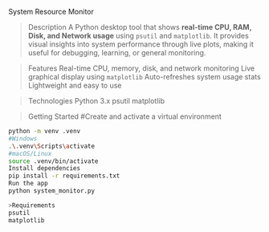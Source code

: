 System Resource Monitor

>Description
A Python desktop tool that shows **real-time CPU, RAM, Disk, and Network usage** using `psutil` and `matplotlib`. It provides visual insights into system performance through live plots, making it useful for debugging, learning, or general monitoring.

>Features
Real-time CPU, memory, disk, and network monitoring
Live graphical display using `matplotlib`
Auto-refreshes system usage stats
Lightweight and easy to use

>Technologies
Python 3.x
psutil
matplotlib

>Getting Started
#Create and activate a virtual environment
```bash
python -m venv .venv
#Windows
.\.venv\Scripts\activate
#macOS/Linux
source .venv/bin/activate
Install dependencies
pip install -r requirements.txt
Run the app
python system_monitor.py

>Requirements
psutil
matplotlib
